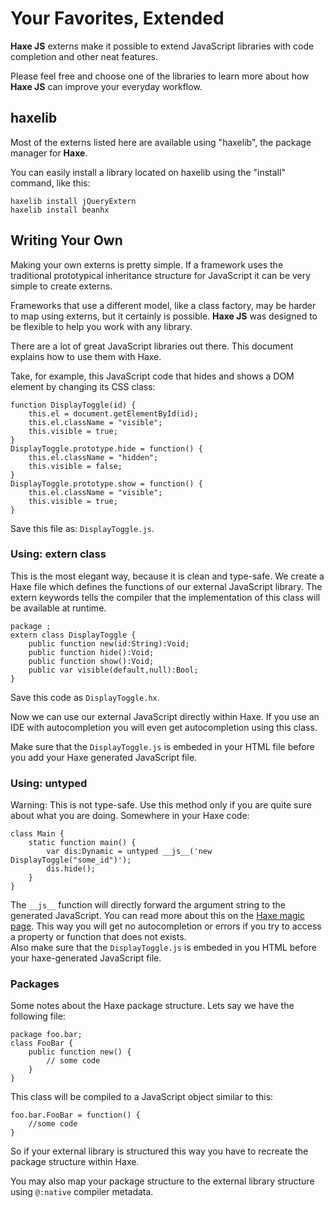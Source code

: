 # Your Favorites, Extended

**Haxe JS** externs make it possible to extend JavaScript libraries with code completion and other neat features.

Please feel free and choose one of the libraries to learn more about how **Haxe JS** can improve your everyday workflow.

## haxelib

Most of the externs listed here are available using "haxelib", the package manager for **Haxe**.

You can easily install a library located on haxelib using the "install" command, like this:

	haxelib install jQueryExtern  
	haxelib install beanhx  


## Writing Your Own

Making your own externs is pretty simple. If a framework uses the traditional prototypical inheritance structure for JavaScript it can be very simple to create externs.

Frameworks that use a different model, like a class factory, may be harder to map using externs, but it certainly is possible. **Haxe JS** was designed to be flexible to help you work with any library.


There are a lot of great JavaScript libraries out there. This document explains how to use them with Haxe.

Take, for example, this JavaScript code that hides and shows a DOM element by changing its CSS class:

	function DisplayToggle(id) {
	    this.el = document.getElementById(id);
	    this.el.className = "visible";
	    this.visible = true;
	}
	DisplayToggle.prototype.hide = function() {
	    this.el.className = "hidden";
	    this.visible = false;
	}
	DisplayToggle.prototype.show = function() {
	    this.el.className = "visible";
	    this.visible = true;
	}

Save this file as: `DisplayToggle.js`.

### Using: extern class

This is the most elegant way, because it is clean and type-safe.
We create a Haxe file which defines the functions of our external JavaScript library. The extern keywords tells the compiler that the implementation of this class will be available at runtime.

	package ;
	extern class DisplayToggle {
	    public function new(id:String):Void;
	    public function hide():Void;
	    public function show():Void;
	    public var visible(default,null):Bool;
	}

Save this code as `DisplayToggle.hx`.

Now we can use our external JavaScript directly within Haxe. If you use an IDE with autocompletion you will even get autocompletion using this class.

Make sure that the `DisplayToggle.js` is embeded in your HTML file before you add your Haxe generated JavaScript file.

### Using: untyped

Warning: This is not type-safe. Use this method only if you are quite sure about what you are doing.
Somewhere in your Haxe code:

	class Main {
	    static function main() {
	        var dis:Dynamic = untyped __js__('new DisplayToggle("some_id")');
	        dis.hide();
	    }
	}

The `__js__` function will directly forward the argument string to the generated JavaScript. You can read more about this on the [Haxe magic page](http://old.haxe.org/doc/advanced/magic).
This way you will get no autocompletion or errors if you try to access a property or function that does not exists.   
Also make sure that the `DisplayToggle.js` is embeded in you HTML before your haxe-generated JavaScript file.

### Packages

Some notes about the Haxe package structure. Lets say we have the following file:

	package foo.bar;
	class FooBar {
	    public function new() {
	        // some code
	    }
	}

This class will be compiled to a JavaScript object similar to this:

	foo.bar.FooBar = function() {
	    //some code
	}

So if your external library is structured this way you have to recreate the package structure within Haxe.

You may also map your package structure to the external library structure using `@:native` compiler metadata.
